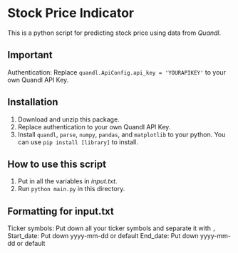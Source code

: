 # Stock Price Indicator

This is a python script for predicting stock price using data from _Quandl_.

## Important

Authentication: Replace `quandl.ApiConfig.api_key = 'YOURAPIKEY'` to your own Quandl API Key.

## Installation

1. Download and unzip this package. 
2. Replace authentication to your own Quandl API Key.
3. Install `quandl`, `parse`, `numpy`, `pandas`, and `matplotlib` to your python. You can use `pip install [library]` to install.

## How to use this script
1. Put in all the variables in *input.txt*.
2. Run `python main.py` in this directory.

## Formatting for input.txt
Ticker symbols: Put down all your ticker symbols and separate it with `,`
Start_date: Put down yyyy-mm-dd or default
End_date: Put down yyyy-mm-dd or default
